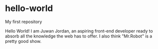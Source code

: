 # hello-world
My first repository

Hello World!
I am Juwan Jordan, an aspiring front-end developer ready to absorb all the knowledge the web has to offer. I also think "Mr.Robot" is a pretty good show.
